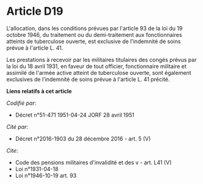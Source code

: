 # Article D19

L'allocation, dans les conditions prévues par l'article 93 de la loi du 19 octobre 1946, du traitement ou du demi-traitement
aux fonctionnaires atteints de tuberculose ouverte, est exclusive de l'indemnité de soins prévue à l'article L. 41.

Les prestations à recevoir par les militaires titulaires des congés prévus par la loi du 18 avril 1931, en faveur de tout
officier, fonctionnaire militaire et assimilé de l'armée active atteint de tuberculose ouverte, sont également exclusives de
l'indemnité de soins prévue à l'article L. 41 précité.

**Liens relatifs à cet article**

_Codifié par_:

  - Décret n°51-471 1951-04-24 JORF 28 avril 1951

_Cité par_:

  - Décret n°2016-1903 du 28 décembre 2016 - art. 5 (V)

_Cite_:

  - Code des pensions militaires d'invalidité et des v - art. L41 (V)
  - Loi n°1931-04-18
  - Loi n°1946-10-19 art. 93
